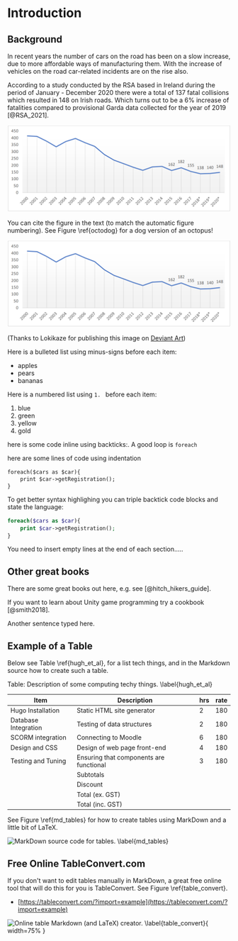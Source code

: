 # Introduction
 
## Background
 
In recent years the number of cars on the road has been on a slow increase, due to more affordable ways of manufacturing them. With the increase of vehicles on the road car-related incidents are on the rise also. 
 
According to a study conducted by the RSA based in Ireland during the period of January - December 2020 there were a total of 137 fatal collisions which resulted in 148 on Irish roads. Which turns out to be a 6% increase of fatalities compared to provisional Garda data collected for the year of 2019 [@RSA_2021].
 
 
 
![Fatalities by year](03_figures/introduction/Road_Deaths.png)
 
You can cite the figure in the text (to match the automatic figure numbering). See Figure \ref{octodog} for a dog version of an octopus!
 
![Lokikaze's Octodog. \label{octodog}](03_figures/introduction/Road_Deaths.png)
 
(Thanks to Lokikaze for publishing this image on [Deviant Art](http://lokikaze.deviantart.com/art/Octo-Dog-MSPaint-186013612))
 
Here is a bulleted list using minus-signs before each item:
 
- apples
- pears
- bananas
 
Here is a numbered list using `1. ` before each item:
 
1. blue
1. green
1. yellow
1. gold
 
here is some code inline using backticks:. A good loop is `foreach`
 
here are some lines of code using indentation
 
	foreach($cars as $car){
		print $car->getRegistration();
	}
 
To get better syntax highlighing you can triple backtick code blocks and state the language:
 
```php
foreach($cars as $car){
	print $car->getRegistration();
}
```
 
You need to insert empty lines at the end of each section.....  
 
## Other great books
 
There are some great books out here, e.g. see [@hitch_hikers_guide].
 
If you want to learn about Unity game programming try a cookbook [@smith2018].
 
Another sentence typed here.
 
## Example of a Table
 
Below see Table \ref{hugh_et_al}, for a list tech things, and in the Markdown source how to create such a table.
 
<!-- ***************************************************** -->
<!-- ****************** start of table ******************* -->
<!-- ***************************************************** -->
Table: Description of some computing techy things. \label{hugh_et_al}
 
 
Item                 | Description                              | hrs   | rate
---------------------|------------------------------------------|-------|----
Hugo Installation    | Static HTML site generator               | 2     | 180
Database Integration | Testing of data structures               | 2     | 180
SCORM integration    | Connecting to Moodle                     | 6     | 180
Design and CSS       | Design of web page front-end             | 4     | 180
Testing and Tuning   | Ensuring that components are functional  | 3     | 180
                     | Subtotals                                |       |
                     | Discount                                 |       |    
                     | Total (ex. GST)                          |       |
                     | Total (inc. GST)                         |       |
 
<!-- ***************************************************** -->
 
See Figure \ref{md_tables} for how to create tables using MarkDown and a little bit of LaTeX.
 
![MarkDown source code for tables. \label{md_tables}](03_figures/introduction/tables_markdown.png)
 
## Free Online TableConvert.com
 
If you don't want to edit tables manually in MarkDown, a great free online tool that will do this for you is TableConvert. See Figure \ref{table_convert}.
 
- [https://tableconvert.com/?import=example](https://tableconvert.com/?import=example)
 
![Online table Markdown (and LaTeX) creator. \label{table_convert}](03_figures/introduction/table_convert.png){ width=75% }
 
 
<!--stackedit_data:
eyJoaXN0b3J5IjpbMzgyMjIxMjIzXX0=
-->